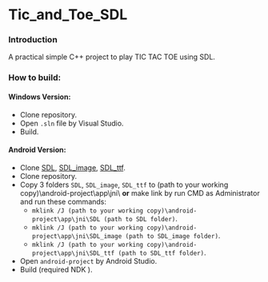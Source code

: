 # Tic_and_Toe_SDL

### Introduction

A practical simple C++ project to play TIC TAC TOE using SDL.

### How to build:

#### Windows Version: 
- Clone repository.
- Open `.sln` file by Visual Studio.
- Build.

#### Android Version:
- Clone [SDL](https://github.com/libsdl-org/SDL), [SDL_image](https://github.com/libsdl-org/SDL_image), [SDL_ttf](https://github.com/libsdl-org/SDL_ttf).
- Clone repository.
- Copy 3 folders `SDL`, `SDL_image`, `SDL_ttf` to (path to your working copy)\android-project\app\jni\ **or** make link by run CMD as Administrator and run these commands:
    - `mklink /J (path to your working copy)\android-project\app\jni\SDL (path to SDL folder)`.
    - `mklink /J (path to your working copy)\android-project\app\jni\SDL_image (path to SDL_image folder)`.
    - `mklink /J (path to your working copy)\android-project\app\jni\SDL_ttf (path to SDL_ttf folder)`.
- Open `android-project` by Android Studio.
- Build (required NDK ).
